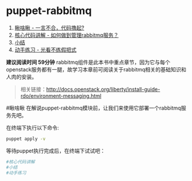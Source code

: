 # puppet-rabbitmq

1. [瞅啥瞅 - 一言不合，代码撸起?](#先睹为快)
2. [核心代码讲解 - 如何做到管理rabbitmq服务？](#核心代码讲解)
3. [小结](##小结)
4. [动手练习 - 光看不练假把式](##动手练习)

**建议阅读时间 59分钟**
rabbitmq组件是此本书中重点章节，因为它与每个openstack服务都有一腿，故学习本章前可阅读关于rabbitmq相关的基础知识和人肉的安装。
>  相关链接：http://docs.openstack.org/liberty/install-guide-rdo/environment-messaging.html

#瞅啥瞅
在解说puppet-rabbitmq模块前，让我们来使用它部署一个rabbitmq服务先吧。

在终端下执行以下命令:

```bash
puppet apply -v 
```

等待puppet执行完成后，在终端下试试吧：

```bash
#核心代码讲解
#小结
#动手练习


